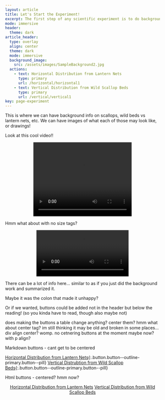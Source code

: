 ```yaml
---
layout: article
title: Let's Start the Experiment!
excerpt: The first step of any scientific experiment is to do background research. Scroll down to read the background information, then select which experiment you would like to conduct!
mode: immersive
header:
  theme: dark
article_header:
  type: overlay
  align: center
  theme: dark
  mode: immersive
  background_image:
    src: /assets/images/SampleBackground2.jpg
  actions:
    - text: Horizontal Distribution from Lantern Nets
      type: primary
      url: /horizontal/horizontal1
    - text: Vertical Distribution from Wild Scallop Beds
      type: primary
      url: /vertical/vertical1
key: page-experiment
---
```



This is where we can have background info on scallops, wild beds vs lantern nets, etc. We can have images of what each of those may look like, or drawings! 

Look at this cool video!!

<p align="center">
<video width="320" height="240" controls>
  <source src="/assets/videos/Scallop.mp4" type="video/mp4">
</video> </p>

Hmm what about with no size tags?
<p align="center">
<video controls>
  <source src="/assets/videos/Scallop.mp4" type="video/mp4">
</video> </p>

There can be a lot of info here... similar to as if you just did the background work and summarized it.

Maybe it was the colon that made it unhappy?

Or if we wanted, buttons could be added not in the header but below the reading! (so you kinda have to read, though also maybe not)

does making the buttons a table change anything? center them? hmm what about center tag? im still thinking it may be old and broken in some places... div align center? womp. no cetnering buttons at the moment maybe now? with p align?

Markdown buttons - cant get to be centered

[Horizontal Distribution from Lantern Nets](#){:.button.button--outline-primary.button--pill}  [Vertical Distrubtion from Wild Scallop Beds](#){:.button.button--outline-primary.button--pill}


Html buttons - centered? hmm now?

<p align="center">
<a class="button button--outline-primary button--pill" href="horizontal/horizontal1">Horizontal Distribution from Lantern Nets</a> <a align="center" class="button button--outline-primary button--pill" href="vertical/vertical1">Vertical Distribution from Wild Scallop Beds</a> </p>

